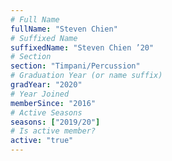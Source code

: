 ```yaml
---
# Full Name
fullName: "Steven Chien"
# Suffixed Name
suffixedName: "Steven Chien ’20"
# Section
section: "Timpani/Percussion"
# Graduation Year (or name suffix)
gradYear: "2020"
# Year Joined
memberSince: "2016"
# Active Seasons
seasons: ["2019/20"]
# Is active member?
active: "true"
---
```


